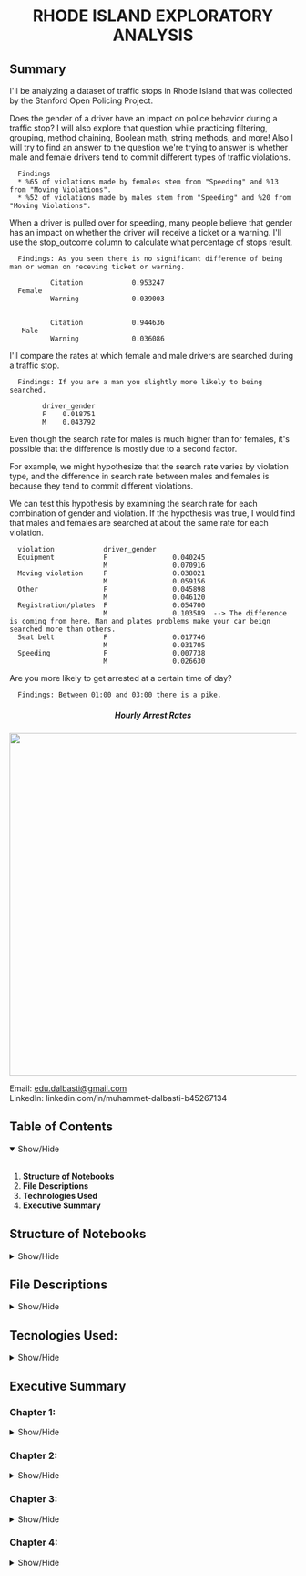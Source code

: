 <h1 align='center'>RHODE ISLAND EXPLORATORY ANALYSIS</h1>

## Summary

I'll be analyzing a dataset of traffic stops in Rhode Island that was collected by the Stanford Open Policing Project.

Does the gender of a driver have an impact on police behavior during a traffic stop? I will also explore that question while practicing filtering, grouping, method chaining, Boolean math, string methods, and more! Also I will try to find an answer to the question we're trying to answer is whether male and female drivers tend to commit different types of traffic violations.

      Findings
      * %65 of violations made by females stem from "Speeding" and %13 from "Moving Violations".
      * %52 of violations made by males stem from "Speeding" and %20 from "Moving Violations".
      
When a driver is pulled over for speeding, many people believe that gender has an impact on whether the driver will receive a ticket or a warning. I'll use the stop_outcome column to calculate what percentage of stops result.

      Findings: As you seen there is no significant difference of being man or woman on receving ticket or warning.
      
              Citation            0.953247
      Female
              Warning             0.039003
      
      
              Citation            0.944636
       Male       
              Warning             0.036086
      

I'll compare the rates at which female and male drivers are searched during a traffic stop.

      Findings: If you are a man you slightly more likely to being searched.
      
            driver_gender
            F    0.018751
            M    0.043792

Even though the search rate for males is much higher than for females, it's possible that the difference is mostly due to a second factor.

For example, we might hypothesize that the search rate varies by violation type, and the difference in search rate between males and females is because they tend to commit different violations.

We can test this hypothesis by examining the search rate for each combination of gender and violation. If the hypothesis was true, I would find that males and females are searched at about the same rate for each violation.

      violation            driver_gender
      Equipment            F                0.040245
                           M                0.070916
      Moving violation     F                0.038021
                           M                0.059156
      Other                F                0.045898
                           M                0.046120
      Registration/plates  F                0.054700
                           M                0.103589  --> The difference is coming from here. Man and plates problems make your car beign searched more than others.
      Seat belt            F                0.017746
                           M                0.031705
      Speeding             F                0.007738
                           M                0.026630



Are you more likely to get arrested at a certain time of day?

      Findings: Between 01:00 and 03:00 there is a pike.
      
<h5 align="center">Hourly Arrest Rates</h5>
<p align="center">
      <img src="https://github.com/muhammetdalbasti/Data-Analysis-and-Visualization-with-Python/blob/master/images/hourly_arrest_rate.png.PNG" width=600>
</p>




Email: edu.dalbasti@gmail.com <br>
LinkedIn: linkedin.com/in/muhammet-dalbasti-b45267134 <br>


## Table of Contents
<details open>
<summary>Show/Hide</summary>
<br>

1. <strong>Structure of Notebooks</strong>
2. <strong>File Descriptions</strong> 
3. <strong>Technologies Used</strong> 
4. <strong>Executive Summary</strong>

</details>



## Structure of Notebooks
<details>
<summary>Show/Hide</summary>
<br>

   * 1. Chapter 1
          * Examining the dataset
          * Dropping rows
          * Fixing a data type
          * Combining object columns
          * Changing Index
          * Dropping columns
   * 2. Chapter 2
          * Examining traffic violations
          * Comparing violations by gender
          * Comparing speeding outcomes by gend
          * Calculating the search rate
          * Comparing search rates by gender
          * Adding a second factor to the analysis
          * Counting protective frisks
          * Comparing frisk rates by gender
   * 3. Chapter 3
          * Calculating the hourly arrest rate
          * Plotting the hourly arrest rate
          * Plotting drug-related stops
          * Comparing drug and search rates
          * Tallying violations by district
          * Plotting violations by district
          * Converting stop durations to numbers
          * Plotting stop length
   * 4. Chapter 4
          * Plotting the temperature
          * Plotting the temperature difference
          * Counting bad weather conditions
          * Rating the weather conditions
          * Changing the data type to category
          * Preparing the DataFrames
          * Merging the DataFrames
          * Comparing arrest rates by weather rating
          * Selecting From a mult-indexed Series
          * Reshaping the arrest rate data
</details>


## File Descriptions
<details>

<summary>Show/Hide</summary>
<br>

* <strong>DA_and_viz_with_Python.ipynb</strong>: Notebooks with all codes.
* police.csv.zip
* weather.csv

</details>

## Tecnologies Used:
<details>
<summary>Show/Hide</summary>
<br>
    
* <strong>Python</strong>
* <strong>Pandas</strong>
* <strong>Matplotlib</strong>

</details>


## Executive Summary

### Chapter 1:
<details>
<summary>Show/Hide</summary>
<br>
    I'll be analyzing a dataset of traffic stops in Rhode Island that was collected by the Stanford Open Policing Project.
    * It's important that we familiarize ourself with the dataset. I'll read the dataset into pandas, examine the first few rows, and then count the number of missing values.
    * I'll drop the county_name column because it only contains missing values, and I'll drop the state column because all of the traffic stops took place in one state (Rhode         Island). Thus, these columns can be dropped because they contain no useful information.
    * The driver_gender column will be critical to many of our analyses. Because only a small fraction of rows are missing driver_gender, we'll drop those rows from the dataset.
    * We know that the is_arrested column currently has the object data type. I'll change the data type to bool, which is the most suitable type for a column containing True and       False values.
    * Currently, the date and time of each traffic stop are stored in separate object columns: stop_date and stop_time.I'll combine these two columns into a single column, and         then convert it to datetime format. This will enable convenient date-based attributes that I'll use later.
    * I'll set the stop_datetime column as the DataFrame's index. By replacing the default index with a DatetimeIndex, I'll make it easier to analyze the dataset by date and           time.
 
  
</details>

  ### Chapter 2:
<details>
<summary>Show/Hide</summary>
<br>
    * Does the gender of a driver have an impact on police behavior during a traffic stop? In this chapter, I will explore that question while practicing filtering,                   grouping, method chaining, Boolean math, string methods, and more!
    * Before comparing the violations being committed by each gender, I should examine the violations committed by all drivers to get a baseline understanding of the data.
    * I'll first create a DataFrame for each gender, and then analyze the violations in each DataFrame separately.
    * First, I'll create two DataFrames of drivers who were stopped for speeding: one containing females and the other containing males. Then, for each gender, I'll use the           stop_outcome column to calculate what percentage of stops resulted in a "Citation" (meaning a ticket) versus a "Warning".
    * During a traffic stop, the police officer sometimes conducts a search of the vehicle. I'll calculate the percentage of all stops that result in a vehicle search, also           known as the search rate.
    * I'll compare the rates at which female and male drivers are searched during a traffic stop.
    * During a vehicle search, the police officer may pat down the driver to check if they have a weapon. This is known as a "protective frisk." I'll first check to see how many       times "Protective Frisk" was the only search type.
    * I'll compare the rates at which female and male drivers are frisked during a search.
 </details>
 
  ### Chapter 3:
<details>
<summary>Show/Hide</summary>
<br>
    * When a police officer stops a driver, a small percentage of those stops ends in an arrest. This is known as the arrest rate. Now I'll find out whether the arrest rate           varies by time of day.
    * I'll create a line plot from the hourly_arrest_rate object. A line plot is appropriate in this case because we're showing how a quantity changes over time.
    * In a small portion of traffic stops, drugs are found in the vehicle during a search. I'll assess whether these drug-related stops are becoming more common over time.
    * We might hypothesize that the rate of vehicle searches was also increasing, which would have led to an increase in drug-related stops even if more drivers were not               carrying drugs.
    * Now I'll create a frequency table to determine how many violations of each type took place in each of the six zones. 
    * I'll convert the stop durations to integers. Because the precise durations are not available, I'll have to estimate the numbers using reasonable values:
    * Now I'll visualize the average length of time drivers are stopped for each type of violation.
    * 
</details>

  ### Chapter 4:
<details>
<summary>Show/Hide</summary>
<br>
    * I'll examine the temperature columns from the weather dataset to assess whether the data seems trustworthy. First I'll print the summary statistics, and then I'll               visualize the data using a box plot. Temperature is measured in degrees Fahrenheit, not Celsius!
    * I'll continue to assess whether the dataset seems trustworthy by plotting the difference between the maximum and minimum temperatures.
    * For every row in the dataset, each WT column contains either a 1 (meaning the condition was present that day) or NaN (meaning the condition was not present). I'll quantify       "how bad" the weather was each day by counting the number of 1 values in each row.
    * Now I'll use the counts to create a rating system* for the weather.
    * I'll prepare the traffic stop and weather rating DataFrames so that they're ready to be merged
</details>

